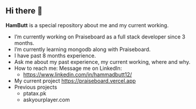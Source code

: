 ## Hi there 👋

**HamButt** is a special repository about me and my current working.

- I’m currently working on Praiseboard as a full stack developer since 3 months.
- I’m currently learning mongodb along with Praiseboard.
- I have past 8 months experience.
- Ask me about my past experience, my current working, where and why.
- How to reach me: Message me on LinkedIn:
  - https://www.linkedin.com/in/hammadbutt12/
- My current project https://praiseboard.vercel.app
- Previous projects
  - ptatax.pk
  - askyourplayer.com


